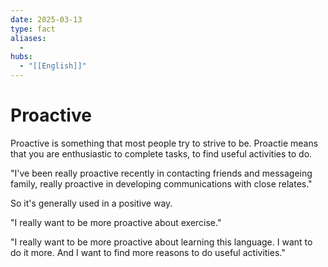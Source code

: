 ```yaml
---
date: 2025-03-13
type: fact
aliases:
  -
hubs:
  - "[[English]]"
---
```


# Proactive

Proactive is something that most people try to strive to be. Proactie means that you are enthusiastic to complete tasks, to find useful activities to do.

"I've been really proactive recently in contacting friends and messageing family, really proactive in developing communications with close relates."

So it's generally used in a positive way.

"I really want to be more proactive about exercise."

"I really want to be more proactive about learning this language. I want to do it more. And I want to find more reasons to do useful activities."

